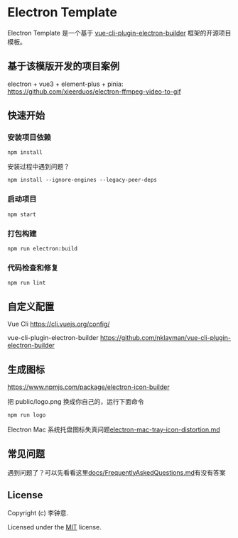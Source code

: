 # Electron Template

Electron Template 是一个基于 [vue-cli-plugin-electron-builder](https://github.com/nklayman/vue-cli-plugin-electron-builder) 框架的开源项目模板。

## 基于该模版开发的项目案例

electron + vue3 + element-plus + pinia: https://github.com/xieerduos/electron-ffmpeg-video-to-gif

## 快速开始

### 安装项目依赖

```
npm install
```

安装过程中遇到问题？

```
npm install --ignore-engines --legacy-peer-deps
```

### 启动项目

```
npm start
```

### 打包构建

```
npm run electron:build
```

### 代码检查和修复

```
npm run lint
```

## 自定义配置

Vue Cli https://cli.vuejs.org/config/

vue-cli-plugin-electron-builder https://github.com/nklayman/vue-cli-plugin-electron-builder

## 生成图标

https://www.npmjs.com/package/electron-icon-builder

把 public/logo.png 换成你自己的，运行下面命令

```bash
npm run logo
```

Electron Mac 系统托盘图标失真问题[electron-mac-tray-icon-distortion.md](docs/electron-mac-tray-icon-distortion.md)

## 常见问题

遇到问题了？可以先看看这里[docs/FrequentlyAskedQuestions.md](docs/FrequentlyAskedQuestions.md)有没有答案

## License

Copyright (c) 李钟意.

Licensed under the [MIT](LICENSE.txt) license.
